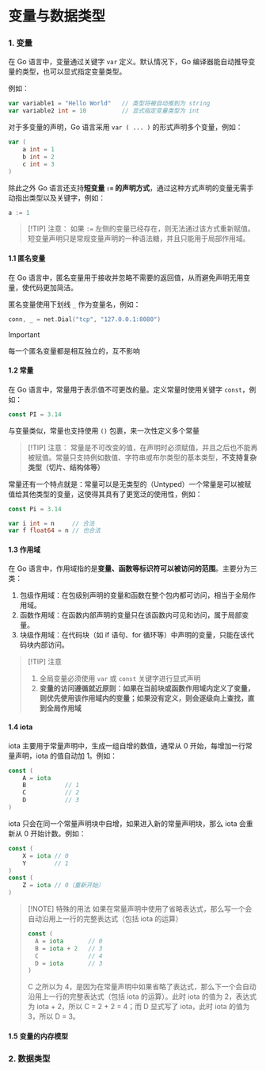 # 变量与数据类型

### 1. 变量

在 Go 语言中，变量通过关键字 `var` 定义。默认情况下，Go 编译器能自动推导变量的类型，也可以显式指定变量类型。

例如：

```go
var variable1 = "Hello World"   // 类型将被自动推到为 string
var variable2 int = 10          // 显式指定变量类型为 int
```

对于多变量的声明，Go 语言采用 `var ( ... )` 的形式声明多个变量，例如：

```go
var (
    a int = 1
    b int = 2
    c int = 3
)
```

除此之外 Go 语言还支持**短变量 `:=` 的声明方式**，通过这种方式声明的变量无需手动指出类型以及关键字，例如：

```go
a := 1
```

> [!TIP] 注意： 
> 如果 `:=` 左侧的变量已经存在，则无法通过该方式重新赋值。短变量声明只是常规变量声明的一种语法糖，并且只能用于局部作用域。

#### 1.1 匿名变量

在 Go 语言中，匿名变量用于接收并忽略不需要的返回值，从而避免声明无用变量，使代码更加简洁。

匿名变量使用下划线 `_` 作为变量名，例如：

```go
conn, _ = net.Dial("tcp", "127.0.0.1:8080")
```

> [!IMPORTANT]
> 每一个匿名变量都是相互独立的，互不影响

#### 1.2 常量

在 Go 语言中，常量用于表示值不可更改的量。定义常量时使用关键字 `const`，例如：

```go
const PI = 3.14
```

与变量类似，常量也支持使用 `()` 包裹，来一次性定义多个常量

> [!TIP] 注意： 
> 常量是不可改变的值，在声明时必须赋值，并且之后也不能再被赋值。常量只支持例如数值、字符串或布尔类型的基本类型，**不支持复杂类型（切片、结构体等）**

常量还有一个特点就是：常量可以是无类型的（Untyped）一个常量是可以被赋值给其他类型的变量，这使得其具有了更宽泛的使用性，例如：

```go
const Pi = 3.14

var i int = n     // 合法
var f float64 = n // 也合法
```

#### 1.3 作用域

在 Go 语言中，作用域指的是**变量、函数等标识符可以被访问的范围**。主要分为三类：

1. 包级作用域：在包级别声明的变量和函数在整个包内都可访问，相当于全局作用域。
2. 函数作用域：在函数内部声明的变量只在该函数内可见和访问，属于局部变量。
3. 块级作用域：在代码块（如 if 语句、for 循环等）中声明的变量，只能在该代码块内部访问。

> [!TIP] 注意
> 1. 全局变量必须使用 `var` 或 `const` 关键字进行显式声明
> 2. **变量的访问遵循就近原则：如果在当前块或函数作用域内定义了变量，则优先使用该作用域内的变量；如果没有定义，则会逐级向上查找，直到全局作用域**


#### 1.4 iota

iota 主要用于常量声明中，生成一组自增的数值，通常从 0 开始，每增加一行常量声明，iota 的值自动加 1。例如：

```go
const (
    A = iota
    B           // 1
    C           // 2
    D           // 3 
)
```

iota 只会在同一个常量声明块中自增，如果进入新的常量声明块，那么 iota 会重新从 0 开始计数。例如：

```go
const (
    X = iota // 0
    Y        // 1
)
const (
    Z = iota // 0（重新开始）
)
```

> [!NOTE] 特殊的用法
> 如果在常量声明中使用了省略表达式，那么写一个会自动沿用上一行的完整表达式（包括 iota 的运算）
> ``` go
> const (
>   A = iota       // 0
>   B = iota + 2   // 3
>   C              // 4
>   D = iota       // 3
>)
> ```
> C 之所以为 4，是因为在常量声明中如果省略了表达式，那么下一个会自动沿用上一行的完整表达式（包括 iota 的运算）。此时 iota 的值为 2，表达式为 iota + 2，所以 C = 2 + 2 = 4；而 D 显式写了 iota，此时 iota 的值为 3，所以 D = 3。

#### 1.5 变量的内存模型

### 2. 数据类型
 